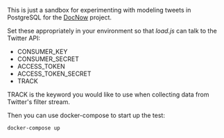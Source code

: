This is just a sandbox for experimenting with modeling tweets in PostgreSQL for
the [DocNow] project.

Set these appropriately in your environment so that *load.js* can talk to the
Twitter API:

* CONSUMER_KEY
* CONSUMER_SECRET
* ACCESS_TOKEN
* ACCESS_TOKEN_SECRET
* TRACK

TRACK is the keyword you would like to use when collecting data from Twitter's filter stream.

Then you can use docker-compose to start up the test:

    docker-compose up

[PostgreSQL]: https://www.postgresql.org/
[DocNow]: https://github.com/docnow/docnow/